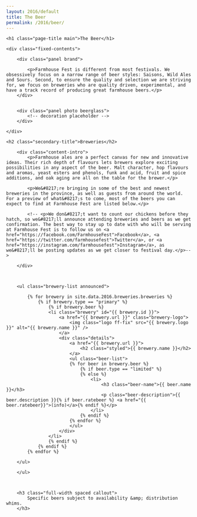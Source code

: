 ```yaml
---
layout: 2016/default
title: The Beer
permalink: /2016/beer/
---
```



<div class="page-intro">

	<h1 class="page-title main">The Beer</h1>

</div>



<div class="panel-container two-up">

	<div class="fixed-contents">

		<div class="panel brand">

		    <p>Farmhouse Fest is different from most festivals. We obsessively focus on a narrow range of beer styles: Saisons, Wild Ales and Sours. Second, to ensure the quality and selection we are striving for, we focus on breweries who are quality driven, experimental, and have a track record of producing great farmhouse beers.</p>
		</div>


		<div class="panel photo beerglass">
			<!-- decoration placeholder -->
		</div>

	</div>

</div>


<div class="content-container">

	<h2 class="secondary-title">Breweries</h2>

		<div class="content-intro">
			<p>Farmhouse ales are a perfect canvas for new and innovative ideas. Their rich depth of flavours lets brewers explore exciting possibilities in any aspect of the beer. Malt character, hop flavours and aromas, yeast esters and phenols, funk and acid, fruit and spice additions, and oak aging are all on the table for the brewer.</p>

			<p>We&#8217;re bringing in some of the best and newest breweries in the province, as well as guests from around the world. For a preview of what&#8217;s to come, most of the beers you can expect to find at Farmhouse Fest are listed below.</p>

			<!-- <p>We don&#8217;t want to count our chickens before they hatch, so we&#8217;ll announce attending breweries and beers as we get confirmation. The best way to stay up to date with who will be serving at Farmhouse Fest is to follow us on <a href="https://facebook.com/FarmhouseFest">Facebook</a>, <a href="https://twitter.com/farmhousefest">Twitter</a>, or <a href="https://instagram.com/farmhousefest">Instagram</a>, as we&#8217;ll be posting updates as we get closer to festival day.</p>-->

		</div>



		<ul class="brewery-list announced">

			{% for brewery in site.data.2016.breweries.breweries %}
				{% if brewery.type == "primary" %}
					{% if brewery.beer %}
					<li class="brewery" id="{{ brewery.id }}">
						<a href="{{ brewery.url }}" class="brewery-logo">
							<img class="logo ff-fix" src="{{ brewery.logo }}" alt="{{ brewery.name }}" />
						</a>
						<div class="details">
							<a href="{{ brewery.url }}">
								<h2 class="styled">{{ brewery.name }}</h2>
							</a>
							<ul class="beer-list">
							{% for beer in brewery.beer %}
								{% if beer.type == "limited" %}
								{% else %}
									<li>
										<h3 class="beer-name">{{ beer.name }}</h3>
										<p class="beer-description">{{ beer.description }}{% if beer.ratebeer %} <a href="{{ beer.ratebeer}}">(info)</a>{% endif %}</p>
									</li>
								{% endif %}
							{% endfor %}
							</ul>
						</div>
					</li>
					{% endif %}
				{% endif %}
			{% endfor %}

		</ul>

<!-- 		<h3 class="full-width spaced">
			And Coming Soon&#8230;
		</h3>


		<ul class="brewery-list coming-soon">

			{% for brewery in site.data.2016.breweries.breweries %}
				{% if brewery.covered %}
				{% else %}
					{% if brewery.beer %}
					{% else %}
					<li class="brewery" id="{{ brewery.id }}">
						<a href="{{ brewery.url }}" class="brewery-logo">
							<img class="logo ff-fix" src="{{ brewery.logo }}" alt="{{ brewery.name }}" />
						</a>
						<div class="details">
							<a href="{{ brewery.url }}">
								<h2 class="styled">{{ brewery.name }}</h2>
							</a>
							<p class="tbd">List to be announced.</p>
						</div>
					</li>
					{% endif %}
				{% endif %}
			{% endfor %}
 -->
		</ul>



		<h3 class="full-width spaced callout">
			Specific beers subject to availability &amp; distribution whims.
		</h3>

</div>